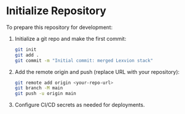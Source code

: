 # Initialize Repository

To prepare this repository for development:

1. Initialize a git repo and make the first commit:
   ```sh
   git init
   git add .
   git commit -m "Initial commit: merged Lexvion stack"
   ```

2. Add the remote origin and push (replace URL with your repository):
   ```sh
   git remote add origin <your-repo-url>
   git branch -M main
   git push -u origin main
   ```

3. Configure CI/CD secrets as needed for deployments.
